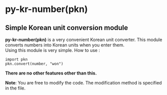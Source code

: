 **py-kr-number(pkn)**
=============
Simple Korean unit conversion module
-------------
**py-kr-number(pkn)** is a very convenient Korean unit converter. This module converts numbers into Korean units when you enter them.   
Using this module is very simple. How to use :
<pre><code>import pkn
pkn.convert(number, "won")
</code></pre>
**There are no other features other than this.**

**Note**: You are free to modify the code.
The modification method is specified in the file.
